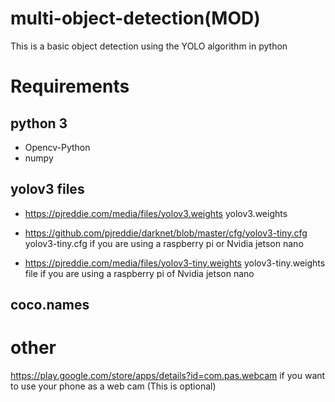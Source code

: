 # multi-object-detection(MOD)
This is a basic object detection using the  YOLO algorithm in python

# Requirements
## python 3
* Opencv-Python
* numpy

## yolov3 files
* https://pjreddie.com/media/files/yolov3.weights yolov3.weights

* https://github.com/pjreddie/darknet/blob/master/cfg/yolov3-tiny.cfg yolov3-tiny.cfg if you are using a raspberry pi or Nvidia jetson nano
* https://pjreddie.com/media/files/yolov3-tiny.weights yolov3-tiny.weights file if you are using a raspberry pi of Nvidia jetson nano

## coco.names

# other
https://play.google.com/store/apps/details?id=com.pas.webcam if you want to use your phone as a web cam (This is optional)
